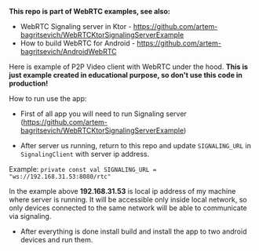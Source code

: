 **This repo is part of WebRTC examples, see also:**

- WebRTC Signaling server in Ktor - https://github.com/artem-bagritsevich/WebRTCKtorSignalingServerExample
- How to build WebRTC for Android - https://github.com/artem-bagritsevich/AndroidWebRTC

Here is example of P2P Video client with WebRTC under the hood. 
**This is just example created in educational purpose, so don't use this code in production!**

How to run use the app:

- First of all app you will need to run Signaling server (https://github.com/artem-bagritsevich/WebRTCKtorSignalingServerExample)

- After server us running, return to this repo and update `SIGNALING_URL` in `SignalingClient` with server ip address.

Example: `private const val SIGNALING_URL = "ws://192.168.31.53:8080/rtc"`

In the example above **192.168.31.53** is local ip address of my machine where server is running.
It will be accessible only inside local network, so only devices connected to the same network will be able to communicate via signaling.

- After everything is done install build and install the app to two android devices and run them.
